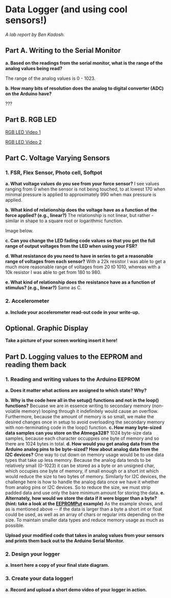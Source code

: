 # Data Logger (and using cool sensors!)

*A lab report by Ben Kadosh.*

## Part A.  Writing to the Serial Monitor
 
**a. Based on the readings from the serial monitor, what is the range of the analog values being read?**

The range of the analog values is 0 - 1023.
 
**b. How many bits of resolution does the analog to digital converter (ADC) on the Arduino have?**

???

## Part B. RGB LED

[RGB LED Video 1](https://www.youtube.com/watch?v=lV5BGbujLcM)

[RGB LED Video 2](https://www.youtube.com/watch?v=KqohEhZTQzo)

## Part C. Voltage Varying Sensors 
 
### 1. FSR, Flex Sensor, Photo cell, Softpot

**a. What voltage values do you see from your force sensor?**
I see values ranging from 0 when the sensor is not being touched, to at lowest 170 when minimal pressure is applied to approximately 990 when max pressure is applied.

**b. What kind of relationship does the voltage have as a function of the force applied? (e.g., linear?)**
The relationship is not linear, but rather - similar in shape to a square root or logarithmic function. 

Image below. 

**c. Can you change the LED fading code values so that you get the full range of output voltages from the LED when using your FSR?**

**d. What resistance do you need to have in series to get a reasonable range of voltages from each sensor?**
With a 22k resistor I was able to get a much more reasonable range of voltages from 20 t0 1010, whereas with a 10k resistor I was able to get from 180 to 980.  

**e. What kind of relationship does the resistance have as a function of stimulus? (e.g., linear?)**
Same as C. 

### 2. Accelerometer
 
**a. Include your accelerometer read-out code in your write-up.**

## Optional. Graphic Display

**Take a picture of your screen working insert it here!**

## Part D. Logging values to the EEPROM and reading them back
 
### 1. Reading and writing values to the Arduino EEPROM

**a. Does it matter what actions are assigned to which state? Why?**

**b. Why is the code here all in the setup() functions and not in the loop() functions?**
Becuase we are in essence writing to secondary memory (non-volatile memory) looping through it indefinitely would cause an overflow. Furthermore, because the amount of memory is so small, we make the desired changes once in setup to avoid overloading the secondary memory with non-terminating code in the loop() function.
**c. How many byte-sized data samples can you store on the Atmega328?**
1024 byte-size data samples, because each character occuppies one byte of memory and so there are 1024 bytes in total. 
**d. How would you get analog data from the Arduino analog pins to be byte-sized? How about analog data from the I2C devices?**
One way to cut down on memory usage would be to use data types that take up less memory. Because the analog data tends to be relatively small (0-1023) it can be stored as a byte or an unsigned char, which occupies one byte of memory, if small enough or a short int which would reduce the size to two bytes of memory. Similarly for I2C devices, the challenge here is how to handle the analog data once we have it whether from analog pins or I2C devices. So to reduce the size, we must strip padded data and use only the bare minimum amount for storing the data.
**e. Alternately, how would we store the data if it were bigger than a byte? (hint: take a look at the [EEPROMPut](https://www.arduino.cc/en/Reference/EEPROMPut) example)**
As the example shows, and as is mentioned above -- if the data is larger than a byte a short int or float could be used, as well as an array of chars or regular ints depending on the size. To maintain smaller data types and reduce memory usage as much as possible. 

**Upload your modified code that takes in analog values from your sensors and prints them back out to the Arduino Serial Monitor.**

### 2. Design your logger
 
**a. Insert here a copy of your final state diagram.**

### 3. Create your data logger!
 
**a. Record and upload a short demo video of your logger in action.**
